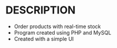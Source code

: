 <h1>DESCRIPTION</h1>
<ul>
  <li>Order products with real-time stock</li>
  <li>Program created using PHP and MySQL</li>
  <li>Created with a simple UI</li>
</ul>
